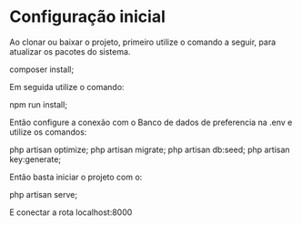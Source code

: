 # Configuração inicial

Ao clonar ou baixar o projeto, primeiro utilize o comando a seguir, para atualizar os pacotes do sistema.

composer install;

Em seguida utilize o comando:

npm run install;

Então configure a conexão com o Banco de dados de preferencia na .env e utilize os comandos:

php artisan optimize; php artisan migrate; php artisan db:seed; php artisan key:generate;

Então basta iniciar o projeto com o:

php artisan serve;

E conectar a rota localhost:8000
